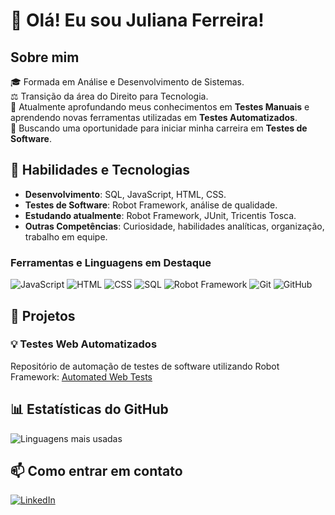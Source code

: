 # 👋 Olá! Eu sou Juliana Ferreira!

## Sobre mim
🎓 Formada em Análise e Desenvolvimento de Sistemas.  
⚖️ Transição da área do Direito para Tecnologia.  
🧠 Atualmente aprofundando meus conhecimentos em **Testes Manuais** e aprendendo novas ferramentas utilizadas em **Testes Automatizados**.  
🚀 Buscando uma oportunidade para iniciar minha carreira em **Testes de Software**.  

## 🔧 Habilidades e Tecnologias
- **Desenvolvimento**: SQL, JavaScript, HTML, CSS.  
- **Testes de Software**: Robot Framework, análise de qualidade.  
- **Estudando atualmente**: Robot Framework, JUnit, Tricentis Tosca.  
- **Outras Competências**: Curiosidade, habilidades analíticas, organização, trabalho em equipe.

### Ferramentas e Linguagens em Destaque
![JavaScript](https://img.shields.io/badge/-JavaScript-F7DF1E?style=flat-square&logo=javascript&logoColor=black)
![HTML](https://img.shields.io/badge/-HTML5-E34F26?style=flat-square&logo=html5&logoColor=white)
![CSS](https://img.shields.io/badge/-CSS3-1572B6?style=flat-square&logo=css3&logoColor=white)
![SQL](https://img.shields.io/badge/-SQL-336791?style=flat-square&logo=postgresql&logoColor=white)
![Robot Framework](https://img.shields.io/badge/-Robot%20Framework-000000?style=flat-square&logo=robot-framework&logoColor=white)
![Git](https://img.shields.io/badge/-Git-F05032?style=flat-square&logo=git&logoColor=white)
![GitHub](https://img.shields.io/badge/-GitHub-181717?style=flat-square&logo=github&logoColor=white)

## 📂 Projetos
### 💡 Testes Web Automatizados
Repositório de automação de testes de software utilizando Robot Framework:  [Automated Web Tests](https://github.com/julianaferreira-dev/automated-web-tests.git)


## 📊 Estatísticas do GitHub
![Linguagens mais usadas](https://github-readme-stats.vercel.app/api/top-langs/?username=julianaferreira-dev&layout=compact&theme=dark)

## 📫 Como entrar em contato
[![LinkedIn](https://img.shields.io/badge/-LinkedIn-0077B5?style=flat-square&logo=linkedin&logoColor=white)](https://www.linkedin.com/in/julianaferreira-dev/)
